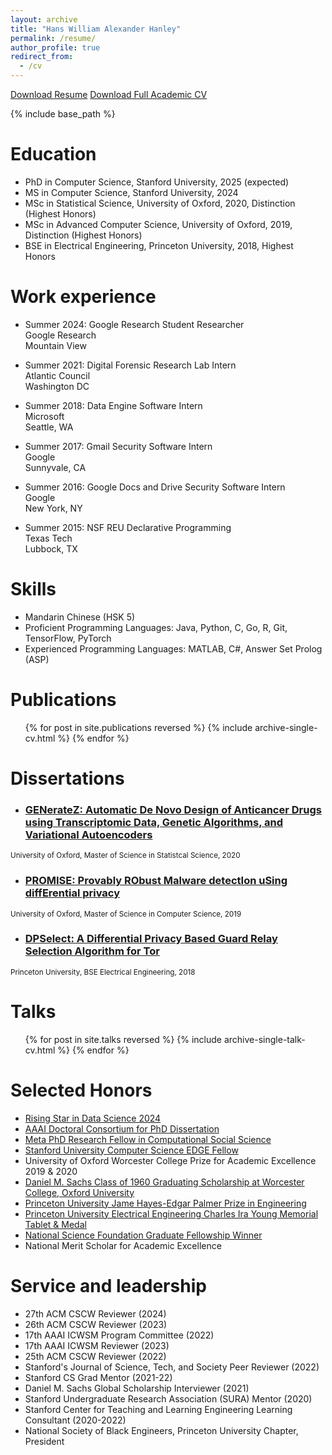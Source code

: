 ```yaml
---
layout: archive
title: "Hans William Alexander Hanley"
permalink: /resume/
author_profile: true
redirect_from:
  - /cv
---
```

[Download Resume](https://www.hanshanley.com/files/HansWAHanley_Resume.pdf)
[Download Full Academic CV](https://www.hanshanley.com/files/Hans_WA_Hanley_CV.pdf)

{% include base_path %}

Education
======
* PhD in Computer Science, Stanford University, 2025 (expected)
* MS   in Computer Science, Stanford University, 2024
* MSc in Statistical Science, University of Oxford, 2020, Distinction (Highest Honors)
* MSc in Advanced Computer Science, University of Oxford, 2019, Distinction (Highest Honors)
* BSE in Electrical Engineering,  Princeton University, 2018, Highest Honors

Work experience
======
* Summer 2024: Google Research Student Researcher\
Google Research\
Mountain View

* Summer 2021: Digital Forensic Research Lab Intern\
Atlantic Council\
Washington DC

* Summer 2018: Data Engine Software Intern\
Microsoft\
Seattle, WA

* Summer 2017: Gmail Security Software Intern\
Google\
Sunnyvale, CA

* Summer 2016: Google Docs and Drive Security Software Intern\
Google\
New York, NY

* Summer 2015: NSF REU Declarative Programming\
Texas Tech\
Lubbock, TX
  
Skills
======
* Mandarin Chinese (HSK 5)
* Proficient Programming Languages: Java, Python, C, Go, R, Git, TensorFlow, PyTorch
* Experienced Programming Languages: MATLAB, C#, Answer Set Prolog (ASP)

Publications
======
  <ul>{% for post in site.publications reversed %}
    {% include archive-single-cv.html %}
  {% endfor %}</ul>
  
Dissertations
======
* <h3 class="archive__item-title" itemprop="headline"><a href="https://www.hanshanley.com/files/generatez_dissertation.pdf">GENerateZ: Automatic De Novo Design of Anticancer Drugs using Transcriptomic Data, Genetic Algorithms, and Variational Autoencoders</a></h3>
<small>University of Oxford, Master of Science in Statistcal Science, 2020</small>

* <h3 class="archive__item-title" itemprop="headline"><a href="https://www.hanshanley.com/files/dpnetwork.pdf">PROMISE: Provably RObust Malware detectIon uSing diffErential privacy</a></h3>
<small>University of Oxford, Master of Science in Computer Science, 2019</small>

* <h3 class="archive__item-title" itemprop="headline"><a href="https://www.hanshanley.com/files/DPSelect.pdf">DPSelect: A Differential Privacy Based Guard Relay Selection Algorithm for Tor</a></h3>
<small>Princeton University, BSE Electrical Engineering, 2018</small>

Talks
======
  <ul>{% for post in site.talks reversed %}
    {% include archive-single-talk-cv.html %}
  {% endfor %}</ul>
  
Selected Honors
======
* [Rising Star in Data Science 2024](https://datascience.ucsd.edu/rising-stars-in-data-science/)
* [AAAI Doctoral Consortium for PhD Dissertation](https://aaai.org/conference/aaai/aaai-25/)
* [Meta PhD Research Fellow in Computational Social Science](https://research.facebook.com/fellows/hanley-hans-william-alexander/)
* [Stanford University Computer Science EDGE Fellow](https://vpge.stanford.edu/fellowships-funding/current-vpge-fellows/all-2020)
* University of Oxford Worcester College Prize for Academic Excellence 2019 & 2020
* [Daniel M. Sachs Class of 1960 Graduating Scholarship at Worcester College, Oxford University](https://www.princeton.edu/news/2017/12/11/princeton-seniors-hanley-and-silver-oxford-graduate-student-barnett-named-sachs)
* [Princeton University Jame Hayes-Edgar Palmer Prize in Engineering](https://engineering.princeton.edu/news/2018/06/05/class-day-awards-celebrate-graduates-contributions-research-and-service)
* [Princeton University Electrical Engineering Charles Ira Young Memorial Tablet & Medal](https://ece.princeton.edu/news/undergraduates-honored-class-day-2018)
* [National Science Foundation Graduate Fellowship Winner](https://ece.princeton.edu/news/seven-current-and-former-students-awarded-nsf-graduate-research-fellowships)
* National Merit Scholar for Academic Excellence
  
Service and leadership
======
* 27th ACM CSCW Reviewer (2024)
* 26th ACM CSCW Reviewer (2023)
* 17th AAAI ICWSM Program Committee (2022)
* 17th AAAI ICWSM Reviewer (2023)
* 25th ACM CSCW Reviewer (2022)
* Stanford's Journal of Science, Tech, and Society Peer Reviewer (2022)
* Stanford CS Grad Mentor (2021-22)
* Daniel M. Sachs Global Scholarship Interviewer (2021)
* Stanford Undergraduate Research Association (SURA) Mentor (2020)
* Stanford Center for Teaching and Learning Engineering Learning Consultant (2020-2022)
* National Society of Black Engineers, Princeton University Chapter, President 
